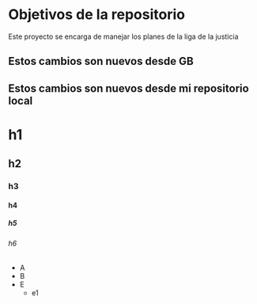 # Objetivos de la repositorio

Este proyecto se encarga de manejar los planes de la liga de la justicia


## Estos cambios son nuevos desde GB
## Estos cambios son nuevos desde mi repositorio local

# h1
## h2
### h3
#### h4
##### h5
###### h6

* A
* B
* E
  * e1
